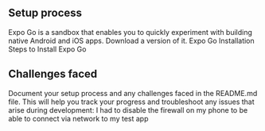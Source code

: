 ## Setup process 
Expo Go is a sandbox that enables you to quickly experiment with building native Android and iOS apps. Download a version of it.
Expo Go Installation
Steps to Install Expo Go

## Challenges faced
Document your setup process and any challenges faced in the README.md file. This will help you track your progress and troubleshoot any issues that arise during development:
      I had to disable the firewall on my phone to be able to connect via network to my test app


